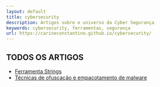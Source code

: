 ```yaml
---
layout: default
title: cybersecurity
description: Artigos sobre o universo da Cyber Segurança
keywords: cybersecurity, ferramentas, segurança
url: https://carineconstantino.github.io/cybersecurity/
---
```


## TODOS OS ARTIGOS 

- [Ferramenta Strings](https://carineconstantino.github.io/cybersecurity/artigos/01.md)
- [Técnicas de ofuscação e empacotamento de malware](https://carineconstantino.github.io/cybersecurity/artigos/02.md)


